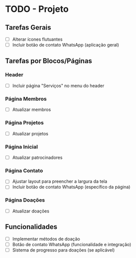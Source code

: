 # TODO - Projeto

## Tarefas Gerais

- [ ] Alterar ícones flutuantes
- [ ] Incluir botão de contato WhatsApp (aplicação geral)

## Tarefas por Blocos/Páginas

### Header

- [ ] Incluir página "Serviços" no menu do header

### Página Membros

- [ ] Atualizar membros

### Página Projetos

- [ ] Atualizar projetos

### Página Inicial

- [ ] Atualizar patrocinadores

### Página Contato

- [ ] Ajustar layout para preencher a largura da tela
- [ ] Incluir botão de contato WhatsApp (específico da página)

### Página Doações

- [ ] Atualizar doações

## Funcionalidades

- [ ] Implementar métodos de doação
- [ ] Botão de contato WhatsApp (funcionalidade e integração)
- [ ] Sistema de progresso para doações (se aplicável)
